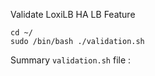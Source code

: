 

Validate LoxiLB HA LB Feature

```
cd ~/
sudo /bin/bash ./validation.sh
```

Summary `validation.sh` file :
